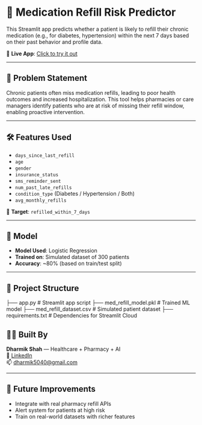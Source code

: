 # 💊 Medication Refill Risk Predictor

This Streamlit app predicts whether a patient is likely to refill their chronic medication (e.g., for diabetes, hypertension) within the next 7 days based on their past behavior and profile data.

🔗 **Live App**: [Click to try it out](https://fkjnndufh3ywech2nbtkrh.streamlit.app/)

---

## 🧠 Problem Statement

Chronic patients often miss medication refills, leading to poor health outcomes and increased hospitalization. This tool helps pharmacies or care managers identify patients who are at risk of missing their refill window, enabling proactive intervention.

---

## 🛠️ Features Used

- `days_since_last_refill`
- `age`
- `gender`
- `insurance_status`
- `sms_reminder_sent`
- `num_past_late_refills`
- `condition_type` (Diabetes / Hypertension / Both)
- `avg_monthly_refills`

🎯 **Target**: `refilled_within_7_days`

---

## 🤖 Model

- **Model Used**: Logistic Regression
- **Trained on**: Simulated dataset of 300 patients
- **Accuracy**: ~80% (based on train/test split)

---

## 📂 Project Structure
├── app.py # Streamlit app script
├── med_refill_model.pkl # Trained ML model
├── med_refill_dataset.csv # Simulated patient dataset
├── requirements.txt # Dependencies for Streamlit Cloud
## 👨‍⚕️ Built By

**Dharmik Shah** — Healthcare + Pharmacy + AI  
🔗 [LinkedIn](www.linkedin.com/in/dharmikshah4)  
📫 dharmik5040@gmail.com

---

## 🧠 Future Improvements

- Integrate with real pharmacy refill APIs  
- Alert system for patients at high risk  
- Train on real-world datasets with richer features
